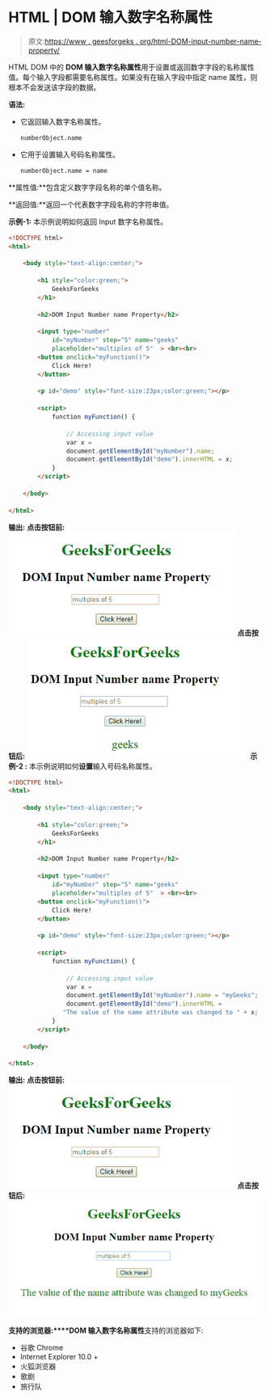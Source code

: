 # HTML | DOM 输入数字名称属性

> 原文:[https://www . geesforgeks . org/html-DOM-input-number-name-property/](https://www.geeksforgeeks.org/html-dom-input-number-name-property/)

HTML DOM 中的 **DOM 输入数字名称属性**用于设置或返回数字字段的名称属性值。每个输入字段都需要名称属性。如果没有在输入字段中指定 name 属性，则根本不会发送该字段的数据。

**语法:**

*   它返回输入数字名称属性。

    ```html
    numberObject.name
    ```

*   它用于设置输入号码名称属性。

    ```html
    numberObject.name = name
    ```

**属性值:**包含定义数字字段名称的单个值名称。

**返回值:**返回一个代表数字字段名称的字符串值。

**示例-1:** 本示例说明如何返回 Input 数字名称属性。

```html
<!DOCTYPE html> 
<html> 

    <body style="text-align:center;"> 

        <h1 style="color:green;"> 
            GeeksForGeeks 
        </h1> 

        <h2>DOM Input Number name Property</h2> 

        <input type="number"
            id="myNumber" step="5" name="geeks"
            placeholder="multiples of 5"  > <br><br>
        <button onclick="myFunction()"> 
            Click Here! 
        </button> 

        <p id="demo" style="font-size:23px;color:green;"></p> 

        <script> 
            function myFunction() { 

                // Accessing input value 
                var x = 
                document.getElementById("myNumber").name;
                document.getElementById("demo").innerHTML = x; 
            } 
        </script> 

    </body> 

</html>                    
```

**输出:**
**点击按钮前:**
![](img/f983a61c7355affc8b9349063145eeee.png)
**点击按钮后:**
![](img/509ab0c0464453225aff6cecc7eddaef.png)
**示例-2 :** 本示例说明如何**设置**输入号码名称属性。

```html
<!DOCTYPE html> 
<html> 

    <body style="text-align:center;"> 

        <h1 style="color:green;"> 
            GeeksForGeeks 
        </h1> 

        <h2>DOM Input Number name Property</h2> 

        <input type="number"
            id="myNumber" step="5" name="geeks"
            placeholder="multiples of 5"  > <br><br>
        <button onclick="myFunction()"> 
            Click Here! 
        </button> 

        <p id="demo" style="font-size:23px;color:green;"></p> 

        <script> 
            function myFunction() { 

                // Accessing input value 
                var x = 
                document.getElementById("myNumber").name = "myGeeks";
                document.getElementById("demo").innerHTML = 
               "The value of the name attribute was changed to " + x; 
            } 
        </script> 

    </body> 

</html>                    
```

**输出:**
**点击按钮前:**
![](img/f983a61c7355affc8b9349063145eeee.png)
**点击按钮后:**
![](img/54f3a426761e218ce4ca9e0d568dfd44.png)

**支持的浏览器:****DOM 输入数字名称属性**支持的浏览器如下:

*   谷歌 Chrome
*   Internet Explorer 10.0 +
*   火狐浏览器
*   歌剧
*   旅行队